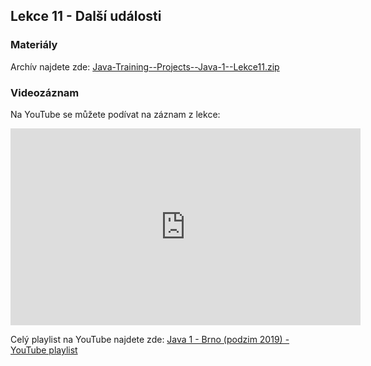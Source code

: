 Lekce 11 - Další události
-------------------------

### Materiály

Archív najdete zde: [Java-Training--Projects--Java-1--Lekce11.zip](/data/2019-podzim/java1/Java-Training--Projects--Java-1--Lekce11.zip)

### Videozáznam

Na YouTube se můžete podívat na záznam z lekce:

<iframe width="560" height="315"
	src="https://www.youtube.com/embed/fZQBk-I2Vm4"
	frameborder="0"
	allowfullscreen></iframe>

Celý playlist na YouTube najdete zde:
[Java 1 - Brno (podzim 2019) - YouTube playlist](https://www.youtube.com/playlist?list=PLTCx5oiCrIJ7tIik1OiuPmGwt4OOqomrR)
